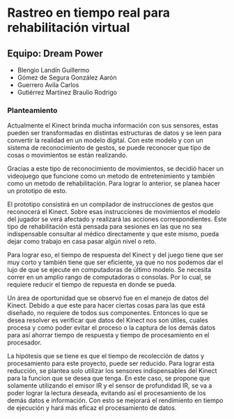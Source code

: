 # Rastreo en tiempo real para rehabilitación virtual

## Equipo: Dream Power

- Blengio Landín Guillermo
- Gómez de Segura González Aarón 
- Guerrero Avila Carlos 
- Gutiérrez Martínez Braulio Rodrigo

### Planteamiento

Actualmente el Kinect brinda mucha información con sus sensores, estas pueden ser transformadas en distintas estructuras de datos y se leen para convertir la realidad en un modelo digital. Con este modelo y con un sistema de reconocimiento de gestos, se puede reconocer que tipo de cosas o movimientos se están realizando.

Gracias a este tipo de reconocimiento de movimientos, se decidió hacer un videojuego que funcione como un metodo de entretenimiento y también como un metodo de rehabilitación. Para lograr lo anterior, se planea hacer un prototipo de esto.

El prototipo consistirá en un compilador de instrucciones de gestos que reconocerá el Kinect. Sobre esas instrucciones de movimientos el modelo del jugador se verá afectado y realizará las acciones correspondientes. Este tipo de rehabilitación está pensada para sesiones en las que no sea indispensable consultar al médico directamente y que este mismo, pueda dejar como trabajo en casa pasar algún nivel o reto.

Para lograr eso, el tiempo de respuesta del Kinect y del juego tiene que ser muy corto y también tiene que ser eficiente, ya que no nos podemos dar el lujo de que se ejecute en computadoras de último modelo. Se necesita correr en un amplio rango de computadoras o consolas. Por lo cual, se requiere reducir el tiempo de repuesta en donde se pueda.

Un área de oportunidad que se observó fue en el manejo de datos del Kinect. Debido a que este para hacer ciertas cosas para las que está diseñado, no requiere de todos sus componentes. Entonces lo que se desea resolver es verificar que datos del Kinect nos son útiles, cuales procesa y como poder evitar el proceso o la captura de los demás datos para así ahorrar tiempo de respuesta y tiempo de procesamiento en el procesador.

La hipótesis que se tiene es que el tiempo de recolección de datos y procesamiento para este proyecto, puede ser reducido. Para lograr esta reducción, se plantea solo utilizar los sensores indispensables del Kinect para la funcion que se desea que tenga. En este caso, se propone que solamente utilizando el emisor IR y el sensor de profundidad IR, se va a poder lograr la lectura deseada, evitando así el procesamiento de los demás datos e información. Con esto se mejorará el rendimiento en tiempo de ejecución y hará más eficaz el procesamiento de datos.
